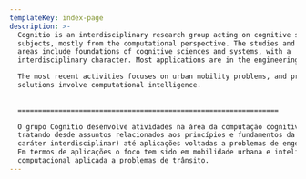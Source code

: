 ```yaml
---
templateKey: index-page
description: >-
  Cognitio is an interdisciplinary research group acting on cognitive science
  subjects, mostly from the computational perspective. The studies and research
  areas include foundations of cognitive sciences and systems, with a
  interdisciplinary character. Most applications are in the engineering fields.

  The most recent activities focuses on urban mobility problems, and proposed
  solutions involve computational intelligence.
   
   
  ================================================================

  O grupo Cognitio desenvolve atividades na área da computação cognitiva,
  tratando desde assuntos relacionados aos princípios e fundamentos da área (com
  caráter interdisciplinar) até aplicações voltadas a problemas de engenharia.
  Em termos de aplicações o foco tem sido em mobilidade urbana e inteligência
  computacional aplicada a problemas de trânsito.
---
```


